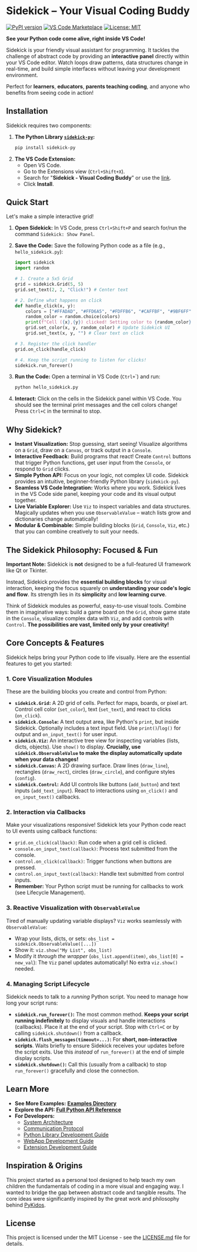 # Sidekick – Your Visual Coding Buddy

[![PyPI version](https://badge.fury.io/py/sidekick-py.svg)](https://badge.fury.io/py/sidekick-py)
[![VS Code Marketplace](https://img.shields.io/visual-studio-marketplace/v/sidekick-coding.sidekick-coding?label=VS%20Code%20Marketplace)](https://marketplace.visualstudio.com/items?itemName=sidekick-coding.sidekick-coding)
[![License: MIT](https://img.shields.io/badge/License-MIT-yellow.svg)](https://opensource.org/licenses/MIT)

**See your Python code come alive, right inside VS Code!**

Sidekick is your friendly visual assistant for programming. It tackles the challenge of abstract code by providing an **interactive panel** directly within your VS Code editor. Watch loops draw patterns, data structures change in real-time, and build simple interfaces without leaving your development environment.

Perfect for **learners**, **educators**, **parents teaching coding**, and anyone who benefits from seeing code in action!

## Installation

Sidekick requires two components:

1.  **The Python Library [`sidekick-py`](https://pypi.org/project/sidekick-py/):**
    ```bash
    pip install sidekick-py
    ```
2.  **The VS Code Extension:**
    *   Open VS Code.
    *   Go to the Extensions view (`Ctrl+Shift+X`).
    *   Search for "**Sidekick - Visual Coding Buddy**" or use the [link](https://marketplace.visualstudio.com/items?itemName=sidekick-coding.sidekick-coding).
    *   Click **Install**.

## Quick Start

Let's make a simple interactive grid!

1.  **Open Sidekick:** In VS Code, press `Ctrl+Shift+P` and search for/run the command `Sidekick: Show Panel`.
2.  **Save the Code:** Save the following Python code as a file (e.g., `hello_sidekick.py`):

    ```python
    import sidekick
    import random

    # 1. Create a 5x5 Grid
    grid = sidekick.Grid(5, 5)
    grid.set_text(2, 2, "Click!") # Center text

    # 2. Define what happens on click
    def handle_click(x, y):
        colors = ["#FFADAD", "#FFD6A5", "#FDFFB6", "#CAFFBF", "#9BF6FF", "#A0C4FF", "#BDB2FF", "#FFC6FF"]
        random_color = random.choice(colors)
        print(f"Cell ({x},{y}) clicked! Setting color to {random_color}")
        grid.set_color(x, y, random_color) # Update Sidekick UI
        grid.set_text(x, y, "") # Clear text on click

    # 3. Register the click handler
    grid.on_click(handle_click)

    # 4. Keep the script running to listen for clicks!
    sidekick.run_forever()
    ```

3.  **Run the Code:** Open a terminal in VS Code (`Ctrl+`\`) and run:
    ```bash
    python hello_sidekick.py
    ```
4.  **Interact:** Click on the cells in the Sidekick panel within VS Code. You should see the terminal print messages and the cell colors change! Press `Ctrl+C` in the terminal to stop.

## Why Sidekick?

*   **Instant Visualization:** Stop guessing, start seeing! Visualize algorithms on a `Grid`, draw on a `Canvas`, or track output in a `Console`.
*   **Interactive Feedback:** Build programs that react! Create `Control` buttons that trigger Python functions, get user input from the `Console`, or respond to `Grid` clicks.
*   **Simple Python API:** Focus on your logic, not complex UI code. Sidekick provides an intuitive, beginner-friendly Python library (`sidekick-py`).
*   **Seamless VS Code Integration:** Works where you work. Sidekick lives in the VS Code side panel, keeping your code and its visual output together.
*   **Live Variable Explorer:** Use `Viz` to inspect variables and data structures. Magically updates when you use `ObservableValue` – watch lists grow and dictionaries change automatically!  
*   **Modular & Combinable:** Simple building blocks (`Grid`, `Console`, `Viz`, etc.) that you can combine creatively to suit your needs.

## The Sidekick Philosophy: Focused & Fun

**Important Note:** Sidekick is **not** designed to be a full-featured UI framework like Qt or Tkinter.

Instead, Sidekick provides the **essential building blocks** for visual interaction, keeping the focus squarely on **understanding your code's logic and flow**. Its strength lies in its **simplicity** and **low learning curve**.

Think of Sidekick modules as powerful, easy-to-use visual tools. Combine them in imaginative ways: build a game board on the `Grid`, show game state in the `Console`, visualize complex data with `Viz`, and add controls with `Control`. **The possibilities are vast, limited only by your creativity!**

## Core Concepts & Features

Sidekick helps bring your Python code to life visually. Here are the essential features to get you started:

### 1. Core Visualization Modules

These are the building blocks you create and control from Python:

*   **`sidekick.Grid`:** A 2D grid of cells. Perfect for maps, boards, or pixel art. Control cell color (`set_color`), text (`set_text`), and react to clicks (`on_click`).
*   **`sidekick.Console`:** A text output area, like Python's `print`, but inside Sidekick. Optionally includes a text input field. Use `print()`/`log()` for output and `on_input_text()` for user input.
*   **`sidekick.Viz`:** An interactive tree view for inspecting variables (lists, dicts, objects). Use `show()` to display. **Crucially, use `sidekick.ObservableValue` to make the display automatically update when your data changes!**
*   **`sidekick.Canvas`:** A 2D drawing surface. Draw lines (`draw_line`), rectangles (`draw_rect`), circles (`draw_circle`), and configure styles (`config`).
*   **`sidekick.Control`:** Add UI controls like buttons (`add_button`) and text inputs (`add_text_input`). React to interactions using `on_click()` and `on_input_text()` callbacks.

### 2. Interaction via Callbacks

Make your visualizations responsive! Sidekick lets your Python code react to UI events using callback functions:

*   `grid.on_click(callback)`: Run code when a grid cell is clicked.
*   `console.on_input_text(callback)`: Process text submitted from the console.
*   `control.on_click(callback)`: Trigger functions when buttons are pressed.
*   `control.on_input_text(callback)`: Handle text submitted from control inputs.
*   **Remember:** Your Python script must be running for callbacks to work (see Lifecycle Management).

### 3. Reactive Visualization with `ObservableValue`

Tired of manually updating variable displays? `Viz` works seamlessly with `ObservableValue`:

*   Wrap your lists, dicts, or sets: `obs_list = sidekick.ObservableValue([...])`
*   Show it: `viz.show("My List", obs_list)`
*   Modify it *through the wrapper* (`obs_list.append(item)`, `obs_list[0] = new_val`): The `Viz` panel updates automatically! No extra `viz.show()` needed.

### 4. Managing Script Lifecycle

Sidekick needs to talk to a *running* Python script. You need to manage how long your script runs:

*   **`sidekick.run_forever()`:** The most common method. **Keeps your script running indefinitely** to display visuals and handle interactions (callbacks). Place it at the end of your script. Stop with `Ctrl+C` or by calling `sidekick.shutdown()` from a callback.
*   **`sidekick.flush_messages(timeout=...)`:** For **short, non-interactive scripts**. Waits briefly to ensure Sidekick receives your updates before the script exits. Use this *instead* of `run_forever()` at the end of simple display scripts.
*   **`sidekick.shutdown()`:** Call this (usually from a callback) to stop `run_forever()` gracefully and close the connection.

## Learn More

*  **See More Examples:** [**Examples Directory**](./examples/)
*  **Explore the API:** [**Full Python API Reference**](https://zhouer.github.io/sidekick-py-docs/)
*  **For Developers:**
    * [System Architecture](./docs/architecture.md)
    * [Communication Protocol](./docs/protocol.md)
    * [Python Library Development Guide](./docs/python-development.md)
    * [WebApp Development Guide](./docs/webapp-development.md)
    * [Extension Development Guide](./docs/extension-development.md)

## Inspiration & Origins

This project started as a personal tool designed to help teach my own children the fundamentals of coding in a more visual and engaging way. I wanted to bridge the gap between abstract code and tangible results. The core ideas were significantly inspired by the great work and philosophy behind [PyKidos](https://pykidos.github.io/).

## License

This project is licensed under the MIT License - see the [LICENSE.md](./LICENSE.md) file for details.